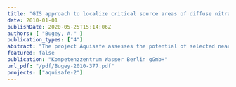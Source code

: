 ```yaml
---
title: "GIS approach to localize critical source areas of diffuse nitrate pollution. Case study on the Ic catchment, France"
date: 2010-01-01
publishDate: 2020-05-25T15:14:06Z
authors: [ "Bugey, A." ]
publication_types: ["4"]
abstract: "The project Aquisafe assesses the potential of selected near-natural mitigation systems, such as constructed wetlands or infiltration,zones, to reduce diffuse pollution from agricultural sources and consequently protect surface water resources. A particular aim is the attenuation of nutrients and pesticides. Based on the review of available information and preliminary tests within Aquisafe 1 (2007-2009), the second project phase Aquisafe 2 (2009-2012) is structured along the following main components: (i) Development and evaluation of GIS-based approaches for the identification of diffuse pollution hotspots, as well as model-based tools for the simulation of nutrient reduction from mitigation zones (ii) Assessment of nutrient retention capacity of different types of mitigation zones in international case studies in the Ic watershed in France and the Upper White River watershed in the USA under natural conditions, such as variable flow. (iii) Identification of efficient mitigation zone designs for the retention of relevant pesticides in laboratory and technical scale experiments at UBA in Berlin.The present study focused on (i) and aimed at testing GIS approaches for the localization of critical source areas (CSAs) of diffuse NO3- pollution in rural catchments with low data availability as a basis for the planning of mitigation measures. We tested a universal GIS-based approach, which is a combination of published methods. The five parameters land use, soil, slope, riparian buffer strips and distance to surface waters were identified as most relevant for diffuse agricultural NO3 - pollution. Each parameter was classified into three risk classes, based on a literature review. The risk classes of the five parameters were then averaged in a GIS overlay in order to find areas with highest risk. The Ic catchment in Brittany, France, served as a study site to test the applicability of the chosen approach. The result of the overlay was compared (a) with measured NO3 - loads in seven subcatchments of the Ic catchment and (b) with the results of a previous analysis by the numerical model Soil and Water Assessment Tool (SWAT). Regarding (a) it was found that higher mean risk classes in a subcatchment correspond with higher measured NO3- loads. However, due to the small number of data points a reliable statistical analysis was not possible. Regarding (b), the plotting of the loads predicted by SWAT against the mean risk class for the 32 SWAT subcatchments show a similar, but poorer relationship. The GIS approach was further analyzed regarding its sensitivity to each of the parameters. The analysis showed that the method is not very sensitive to most of the parameters, i.e. risk class distribution (or the choice of CSA) does not change greatly if one parameter is omitted. Nevertheless, if data quality for some parameters is known to be low, sensitivity of the result to the parameter should be considered in addition.In summary, it can be stated that the applied GIS overlay is a promising, easy to handle approach. First experiences on the Ic catchment indicate that GIS-based approaches can be robust, even for lower data availability. As a result, further work is suggested towards developing a universally applicable GIS method for nitrate CSA identification. Main points to be assessed are the number of classes, the necessary weighting of parameters and the best inclusion of different nitrogen pathways between field and surface water."
featured: false
publication: "Kompetenzzentrum Wasser Berlin gGmbH"
url_pdf: "/pdf/Bugey-2010-377.pdf"
projects: ["aquisafe-2"]
---
```


